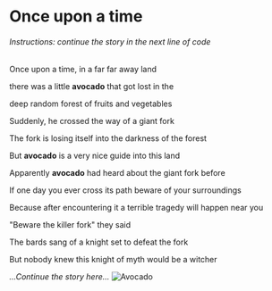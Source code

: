 # Once upon a time

###### Instructions: continue the story in the next line of code

Once upon a time, in a far far away land

there was a little **avocado** that got lost in the

deep random forest of fruits and vegetables

Suddenly, he crossed the way of a giant fork

The fork is losing itself into the darkness of the forest

But **avocado** is a very nice guide into this land

Apparently **avocado** had heard about the giant fork before

If one day you ever cross its path beware of your surroundings

Because after encountering it a terrible tragedy will happen near you

"Beware the killer fork" they said 

The bards sang of a knight set to defeat the fork

But nobody knew this knight of myth would be a witcher

*...Continue the story here...*
![Avocado](https://img.freepik.com/premium-vector/cute-avocado-character_92289-1860.jpg?w=2000)
